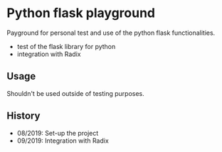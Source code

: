 # Python flask playground
       
Payground for personal test and use of the python flask functionalities.
+ test of the flask library for python
+ integration with Radix


## Usage

Shouldn't be used outside of testing purposes.

## History
   
   
+ 08/2019: Set-up the project
+ 09/2019: Integration with Radix

